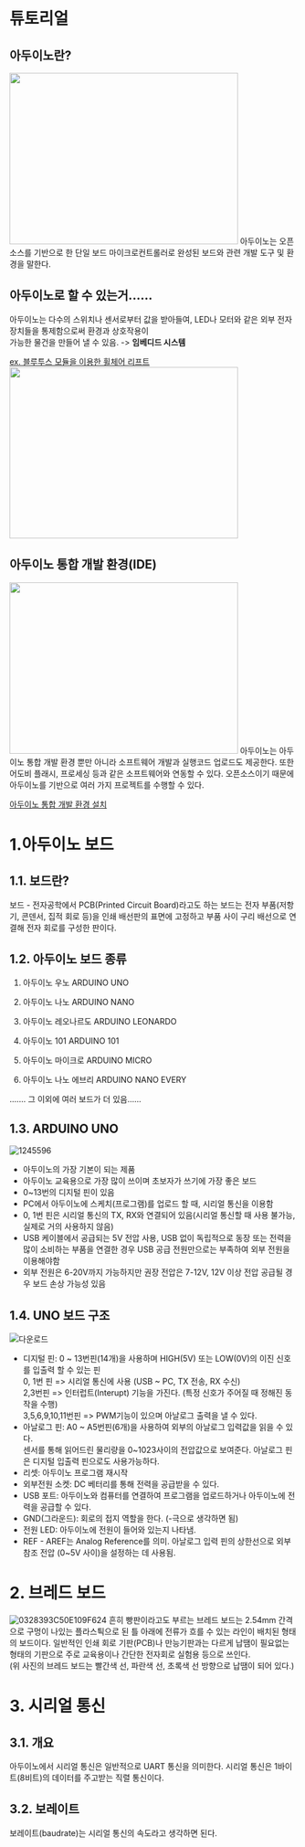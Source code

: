 튜토리얼
===========================
아두이노란?
-----------------------------
<img src="https://user-images.githubusercontent.com/81175672/156740219-2325f883-32da-44ed-b793-06066482da9a.jpg"  width="400" height="300"/>                               
아두이노는 오픈소스를 기반으로 한 단일 보드 마이크로컨트롤러로 완성된 보드와 관련 개발 도구 및 환경을 말한다.

아두이노로 할 수 있는거......
----------------------------------
아두이노는 다수의 스위치나 센서로부터 값을 받아들여, LED나 모터와 같은 외부 전자 장치들을 통제함으로써 환경과 상호작용이               
가능한 물건을 만들어 낼 수 있음. -> **임베디드 시스템**           

[ex. 블루투스 모듈을 이용한 휠체어 리프트](https://github.com/RyuJungSoo/2021_smarcle_makers_day)                    
<img src="https://user-images.githubusercontent.com/81175672/156737959-0b5840ef-cf12-4f0e-a4fb-a92849f137b1.jpg"  width="400" height="300"/>                                     

아두이노 통합 개발 환경(IDE)
-----------------------------------
<img src="https://user-images.githubusercontent.com/81175672/156739056-2e29bedf-9506-4318-83d2-3031d19dbb39.png"  width="400" height="300"/>      
아두이노는 아두이노 통합 개발 환경 뿐만 아니라 소프트웨어 개발과 실행코드 업로드도 제공한다. 또한 어도비 플래시, 프로세싱 등과 같은 소프트웨어와 연동할 수 있다. 오픈소스이기 때문에 아두이노를 기반으로 여러 가지 프로젝트를 수행할 수 있다.               
                                       
[아두이노 통합 개발 환경 설치](https://www.arduino.cc/en/software) 


# 1.아두이노 보드
## 1.1. 보드란?
보드 - 전자공학에서 PCB(Printed Circuit Board)라고도 하는 보드는 전자 부품(저항기, 콘덴서, 집적 회로 등)을 인쇄 배선판의 표면에 고정하고 부품 사이 구리 배선으로 연결해 전자 회로를 구성한 판이다.
             
## 1.2. 아두이노 보드 종류
1. 아두이노 우노 ARDUINO UNO

2. 아두이노 나노 ARDUINO NANO

3. 아두이노 레오나르도 ARDUINO LEONARDO

4. 아두이노 101 ARDUINO 101

5. 아두이노 마이크로 ARDUINO MICRO

6. 아두이노 나노 에브리 ARDUINO NANO EVERY

....... 그 이외에 여러 보드가 더 있음......

## 1.3. ARDUINO UNO
![1245596](https://user-images.githubusercontent.com/81175672/158577350-71b52852-9bb1-411c-bcc0-9ae30dc1ac4a.jpg)     

- 아두이노의 가장 기본이 되는 제품
- 아두이노 교육용으로 가장 많이 쓰이며 초보자가 쓰기에 가장 좋은 보드
- 0~13번의 디지털 핀이 있음
- PC에서 아두이노에 스케치(프로그램)를 업로드 할 때, 시리얼 통신을 이용함
- 0, 1번 핀은 시리얼 통신의 TX, RX와 연결되어 있음(시리얼 통신할 때 사용 불가능, 실제로 거의 사용하지 않음)
- USB 케이블에서 공급되는 5V 전압 사용, USB 없이 독립적으로 동장 또는 전력을 많이 소비하는 부품을 연결한 경우 USB 공급 전원만으로는 부족하여 외부 전원을 이용해야함
- 외부 전원은 6-20V까지 가능하지만 권장 전압은 7-12V, 12V 이상 전압 공급될 경우 보드 손상 가능성 있음

## 1.4. UNO 보드 구조
![다운로드](https://user-images.githubusercontent.com/81175672/158578663-1c0b7245-944c-4ddb-80bb-9d6e54187221.png)                       
- 디지털 핀: 0 ~ 13번핀(14개)을 사용하며 HIGH(5V) 또는 LOW(0V)의 이진 신호를 입출력 할 수 있는 핀                         
  0, 1번 핀 => 시리얼 통신에 사용 (USB ~ PC, TX 전송, RX 수신)                        
  2,3번핀 => 인터럽트(Interupt) 기능을 가진다. (특정 신호가 주어질 때 정해진 동작을 수행)                                 
  3,5,6,9,10,11번핀 => PWM기능이 있으며 아날로그 출력을 낼 수 있다.                                    
- 아날로그 핀: A0 ~ A5번핀(6개)을 사용하여 외부의 아날로그 입력값을 읽을 수 있다.                           
  센서를 통해 읽어드린 물리량을 0~1023사이의 전압값으로 보여준다. 아날로그 핀은 디지털 입출력 핀으로도 사용가능하다.                                  
- 리셋: 아두이노 프로그램 재시작
- 외부전원 소켓: DC 베터리를 통해 전력을 공급받을 수 있다.
- USB 포트: 아두이노와 컴퓨터를 연결하여 프로그램을 업로드하거나 아두이노에 전력을 공급할 수 있다.
- GND(그라운드): 회로의 접지 역할을 한다. (-극으로 생각하면 됨)
- 전원 LED: 아두이노에 전원이 들어와 있는지 나타냄.
- REF - AREF는 Analog Reference를 의미. 아날로그 입력 핀의 상한선으로 외부 참조 전압 (0~5V 사이)을 설정하는 데 사용됨.

# 2. 브레드 보드
![0328393C50E109F624](https://user-images.githubusercontent.com/81175672/158577664-87497168-282b-4960-bd52-2c0b0e359e8e.jpg)
흔히 빵판이라고도 부르는 브레드 보드는 2.54mm 간격으로 구멍이 나있는 플라스틕으로 된 틀 아래에 전류가 흐를 수 있는 라인이 배치된 형태의 보드이다. 일반적인 인쇄 회로 기판(PCB)나 만능기판과는 다르게 납땜이 필요없는 형태의 기판으로 주로 교육용이나 간단한 전자회로 실험용 등으로 쓰인다.       
(위 사진의 브레드 보드는 빨간색 선, 파란색 선, 초록색 선 방향으로 납땜이 되어 있다.)

# 3. 시리얼 통신
## 3.1. 개요
아두이노에서 시리얼 통신은 일반적으로 UART 통신을 의미한다. 시리얼 통신은 1바이트(8비트)의 데이터를 주고받는 직렬 통신이다.
## 3.2. 보레이트
보레이트(baudrate)는 시리얼 통신의 속도라고 생각하면 된다.
